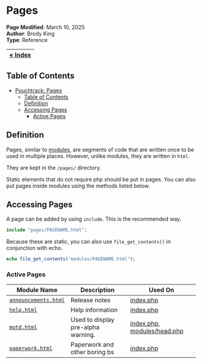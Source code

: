 # Pages

**Page Modified**: March 10, 2025
\
**Author**: Brody King
\
**Type**: Reference

|**[« Index](/docs/index.md)** |
| --------------------------- | 

## Table of Contents

- [Pouchtrack: Pages](#pouchtrack-pages)
  - [Table of Contents](#table-of-contents)
  - [Definition](#definition)
  - [Accessing Pages](#accessing-pages)
    - [Active Pages](#active-pages)

## Definition 

Pages, similar to [modules](modules.md), are segments of code that are written once to be used in multiple places. However, unlike modules, they are written in `html`.

They are kept in the `/pages/` directory. 

Static elements that do not require php should be put in pages. You can also put pages inside modules using the methods listed below.


## Accessing Pages 
A page can be added by using `include`. This is the recommended way.
```php
include "pages/PAGENAME.html";
```
Because these are static, you can also use `file_get_contents()` in conjunction with echo.
```php
echo file_get_contents("modules/PAGENAME.html");
```

### Active Pages 

| Module Name | Description | Used On |
| ----------- | ----------- | ------- |
| [`announcements.html`](/pages/announcements.html) | Release notes | [index.php](/index.php) |
| [`help.html`](/pages/help.html) | Help information | [index.php](/index.php) |
| [`motd.html`](/pages/motd.html) | Used to display pre-alpha warning. | [index.php](/index.php), [modules/head.php](/modules/head.php) |
| [`paperwork.html`](/pages/paperwork.html) | Paperwork and other boring bs | [index.php](/index.php) |
